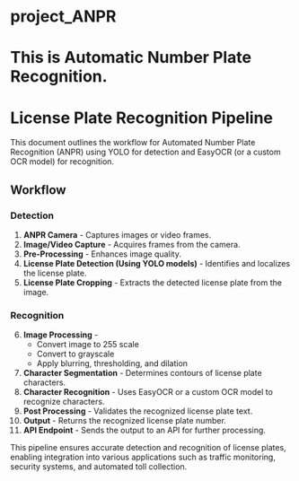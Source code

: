 # project_ANPR

# This is Automatic Number Plate Recognition.


# License Plate Recognition Pipeline

This document outlines the workflow for Automated Number Plate Recognition (ANPR) using YOLO for detection and EasyOCR (or a custom OCR model) for recognition.

## Workflow

### Detection
1. **ANPR Camera** - Captures images or video frames.
2. **Image/Video Capture** - Acquires frames from the camera.
3. **Pre-Processing** - Enhances image quality.
4. **License Plate Detection (Using YOLO models)** - Identifies and localizes the license plate.
5. **License Plate Cropping** - Extracts the detected license plate from the image.

### Recognition
6. **Image Processing** - 
   - Convert image to 255 scale
   - Convert to grayscale
   - Apply blurring, thresholding, and dilation
7. **Character Segmentation** - Determines contours of license plate characters.
8. **Character Recognition** - Uses EasyOCR or a custom OCR model to recognize characters.
9. **Post Processing** - Validates the recognized license plate text.
10. **Output** - Returns the recognized license plate number.
11. **API Endpoint** - Sends the output to an API for further processing.

This pipeline ensures accurate detection and recognition of license plates, enabling integration into various applications such as traffic monitoring, security systems, and automated toll collection.
